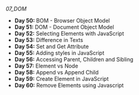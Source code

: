 _07_DOM_

- **Day 50:** BOM - Browser Object Model
- **Day 51:** DOM - Document Object Model
- **Day 52:** Selecting Elements with JavaScript
- **Day 53:** Difference in Texts
- **Day 54:** Set and Get Attribute
- **Day 55:** Adding styles in JavaScript
- **Day 56:** Accessing Parent, Children and Sibling
- **Day 57:** Element vs Node
- **Day 58:** Append vs Append Child
- **Day 59:** Create Element in JavaScript
- **Day 60:** Remove Elements using Javascript
